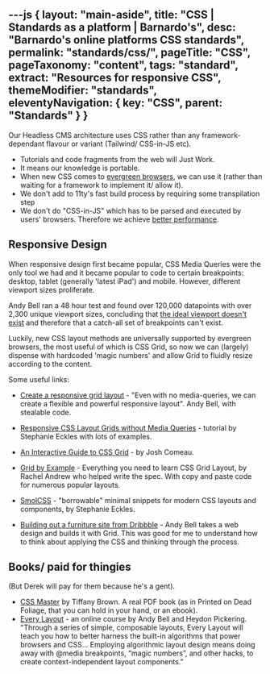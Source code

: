 ---js
{
	layout: "main-aside",
	title: "CSS | Standards as a platform | Barnardo's",
	desc: "Barnardo's online platforms CSS standards",
	permalink: "standards/css/",
	pageTitle: "CSS",
	pageTaxonomy: "content",
	tags: "standard",
	extract: "Resources for responsive CSS",
	themeModifier: "standards",
	eleventyNavigation: {
		key: "CSS",
		parent: "Standards"
	}
}
---

Our Headless CMS architecture uses CSS rather than any framework-dependant flavour or variant (Tailwind/ CSS-in-JS etc).
- Tutorials and code fragments from the web will Just Work.
- It means our knowledge is portable.
- When new CSS comes to [evergreen browsers](https://css-tricks.com/evergreen-does-not-mean-immediately-available/), we can use it (rather than waiting for a framework to implement it/ allow it).
- We don't add to 11ty's fast build  process by requiring some transpilation step
- We don't do "CSS-in-JS" which has to be parsed and executed by users' browsers. Therefore we achieve [better performance](/standards/web-performance/).


## Responsive Design

When responsive design first became popular, CSS Media Queries were the only tool we had and it became popular to code to certain breakpoints: desktop, tablet (generally 'latest iPad') and mobile. However, different viewport sizes proliferate.

Andy Bell ran a 48 hour test and found over 120,000 datapoints with over 2,300 unique viewport sizes,  concluding that [the ideal viewport doesn't exist](https://viewports.fyi) and therefore that a catch-all set of  breakpoints can't exist.

Luckily, new CSS layout methods are universally supported by evergreen browsers, the most useful of which is CSS Grid, so now we can (largely) dispense with hardcoded 'magic numbers' and allow Grid to fluidly resize according to the content.

Some useful links:

- [Create a responsive grid layout](https://piccalil.li/tutorial/create-a-responsive-grid-layout-with-no-media-queries-using-css-grid/) - "Even with no media-queries, we can create a flexible and powerful responsive layout". Andy Bell, with stealable code.

- [Responsive CSS Layout Grids without Media Queries](https://www.sitepoint.com/responsive-css-layout-grids-without-media-queries/) - tutorial by Stephanie Eckles with lots of examples.

- [An Interactive Guide to CSS Grid](https://www.joshwcomeau.com/css/interactive-guide-to-grid/) - by Josh Comeau.

- [Grid by Example](https://gridbyexample.com) -
Everything you need to learn CSS Grid Layout, by Rachel Andrew who helped write the spec. With copy and paste code for numerous popular layouts.

- [SmolCSS](https://smolcss.dev) - "borrowable" minimal snippets for modern CSS layouts and components, by Stephanie Eckles.

- [Building out a furniture site from Dribbble](https://set.studio/reality-check-1-building-out-a-furniture-site-from-dribbble/) - Andy Bell takes a web design and builds it with Grid. This was good for me to understand how to think about applying the CSS and thinking through the process.

## Books/ paid for thingies
(But Derek will pay for them because he's a gent).

- [CSS Master](https://www.sitepoint.com/premium/books/css-master-3rd-edition/) by Tiffany Brown. A real PDF book (as in Printed on Dead Foliage, that you can hold in your hand, or an ebook).
- [Every Layout](https://every-layout.dev) - an online course by Andy Bell and Heydon Pickering. "Through a series of simple, composable layouts, Every Layout will teach you how to better harness the built-in algorithms that power browsers and CSS… Employing algorithmic layout design means doing away with @media breakpoints, “magic numbers”, and other hacks, to create context-independent layout components."
